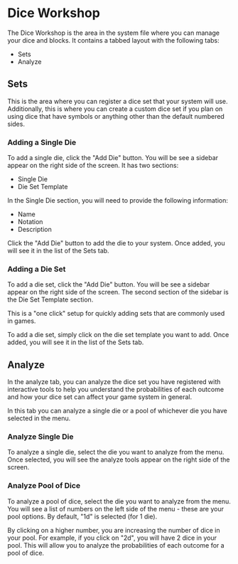# Dice Workshop

The Dice Workshop is the area in the system file where you can manage your dice and blocks. It contains a tabbed layout with the following tabs:

- Sets
- Analyze

## Sets

This is the area where you can register a dice set that your system will use. Additionally, this is where you can create a custom dice set if you plan on using dice that have symbols or anything other than the default numbered sides.

### Adding a Single Die

To add a single die, click the "Add Die" button. You will be see a sidebar appear on the right side of the screen. It has two sections:

- Single Die
- Die Set Template

In the Single Die section, you will need to provide the following information:

- Name
- Notation
- Description

Click the "Add Die" button to add the die to your system. Once added, you will see it in the list of the Sets tab.

### Adding a Die Set

To add a die set, click the "Add Die" button. You will be see a sidebar appear on the right side of the screen. The second section of the sidebar is the Die Set Template section.

This is a "one click" setup for quickly adding sets that are commonly used in games.

To add a die set, simply click on the die set template you want to add. Once added, you will see it in the list of the Sets tab.

## Analyze

In the analyze tab, you can analyze the dice set you have registered with interactive tools to help you understand the probabilities of each outcome and how your dice set can affect your game system in general.

In this tab you can analyze a single die or a pool of whichever die you have selected in the menu.

### Analyze Single Die

To analyze a single die, select the die you want to analyze from the menu. Once selected, you will see the analyze tools appear on the right side of the screen.

### Analyze Pool of Dice

To analyze a pool of dice, select the die you want to analyze from the menu. You will see a list of numbers on the left side of the menu - these are your pool options. By default, "1d" is selected (for 1 die).

By clicking on a higher number, you are increasing the number of dice in your pool. For example, if you click on "2d", you will have 2 dice in your pool. This will allow you to analyze the probabilities of each outcome for a pool of dice.
